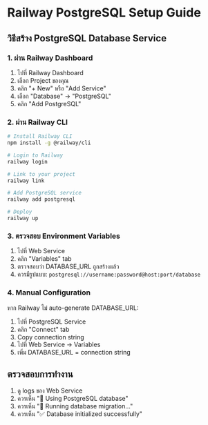 # Railway PostgreSQL Setup Guide

## วิธีสร้าง PostgreSQL Database Service

### 1. ผ่าน Railway Dashboard
1. ไปที่ Railway Dashboard
2. เลือก Project ของคุณ
3. คลิก "+ New" หรือ "Add Service"
4. เลือก "Database" → "PostgreSQL"
5. คลิก "Add PostgreSQL"

### 2. ผ่าน Railway CLI
```bash
# Install Railway CLI
npm install -g @railway/cli

# Login to Railway
railway login

# Link to your project
railway link

# Add PostgreSQL service
railway add postgresql

# Deploy
railway up
```

### 3. ตรวจสอบ Environment Variables
1. ไปที่ Web Service
2. คลิก "Variables" tab
3. ตรวจสอบว่า DATABASE_URL ถูกสร้างแล้ว
4. ควรมีรูปแบบ: `postgresql://username:password@host:port/database`

### 4. Manual Configuration
หาก Railway ไม่ auto-generate DATABASE_URL:
1. ไปที่ PostgreSQL Service
2. คลิก "Connect" tab
3. Copy connection string
4. ไปที่ Web Service → Variables
5. เพิ่ม DATABASE_URL = connection string

## ตรวจสอบการทำงาน
1. ดู logs ของ Web Service
2. ควรเห็น "🐘 Using PostgreSQL database"
3. ควรเห็น "🔄 Running database migration..."
4. ควรเห็น "✅ Database initialized successfully"
